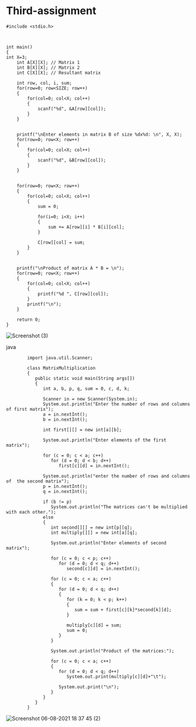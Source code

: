 # Third-assignment 


    #include <stdio.h>

  

    int main()
    {
    int X=3; 
        int A[X][X]; // Matrix 1 
        int B[X][X]; // Matrix 2
        int C[X][X]; // Resultant matrix

        int row, col, i, sum;
        for(row=0; row<SIZE; row++)
        {
            for(col=0; col<X; col++)
            {
                scanf("%d", &A[row][col]);
            }
        }

        
        printf("\nEnter elements in matrix B of size %dx%d: \n", X, X);
        for(row=0; row<X; row++)
        {
            for(col=0; col<X; col++)
            {
                scanf("%d", &B[row][col]);
            }
        }

        
        for(row=0; row<X; row++)
        {
            for(col=0; col<X; col++)
            {
                sum = 0;
                
                for(i=0; i<X; i++)
                {
                    sum += A[row][i] * B[i][col];
                }

                C[row][col] = sum;
            }
        }

       
        printf("\nProduct of matrix A * B = \n");
        for(row=0; row<X; row++)
        {
            for(col=0; col<X; col++)
            {
                printf("%d ", C[row][col]);
            }
            printf("\n");
        }

        return 0;
    } 
    
![Screenshot (3)](https://user-images.githubusercontent.com/85512440/121073133-9f753f00-c77e-11eb-8efa-7090b7b23ad5.png) 







java 

            import java.util.Scanner;

            class MatrixMultiplication
            {
               public static void main(String args[])
               {
                  int a, b, p, q, sum = 0, c, d, k;

                  Scanner in = new Scanner(System.in);
                  System.out.println("Enter the number of rows and columns of first matrix");
                  a = in.nextInt();
                  b = in.nextInt();

                  int first[][] = new int[a][b];

                  System.out.println("Enter elements of the first matrix");

                  for (c = 0; c < a; c++)
                     for (d = 0; d < b; d++)
                        first[c][d] = in.nextInt();

                  System.out.println("enter the number of rows and columns of  the second matrix");
                  p = in.nextInt();
                  q = in.nextInt();

                  if (b != p)
                     System.out.println("The matrices can't be multiplied with each other.");
                  else
                  {
                     int second[][] = new int[p][q];
                     int multiply[][] = new int[a][q];

                     System.out.println("Enter elements of second matrix");

                     for (c = 0; c < p; c++)
                        for (d = 0; d < q; d++)
                           second[c][d] = in.nextInt();

                     for (c = 0; c < a; c++)
                     {
                        for (d = 0; d < q; d++)
                        {  
                           for (k = 0; k < p; k++)
                           {
                              sum = sum + first[c][k]*second[k][d];
                           }

                           multiply[c][d] = sum;
                           sum = 0;
                        }
                     }

                     System.out.println("Product of the matrices:");

                     for (c = 0; c < a; c++)
                     {
                        for (d = 0; d < q; d++)
                           System.out.print(multiply[c][d]+"\t");

                        System.out.print("\n");
                     }
                  }
               }
            }



![Screenshot 06-08-2021 18 37 45 (2)](https://user-images.githubusercontent.com/77538165/121224463-0e14d400-c835-11eb-90d8-7257f8278c1a.png)
